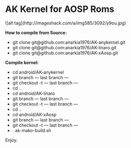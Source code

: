 <h1>AK Kernel for AOSP Roms</h1>
![alt tag](http://imageshack.com/a/img585/3092/y9ou.jpg)
<p><strong>How to compile from Source:</strong></p>
<ul>
<li>git clone git@github.com:anarkia1976/AK-anykernel.git</li>
<li>git clone git@github.com:anarkia1976/AK-linaro.git</li>
<li>git clone git@github.com:anarkia1976/AK-xAosp.git</li>
</ul>
<p><strong>Compile kernel:</strong></p>
<ul>
<li>cd android/AK-anykernel</li>
<li>git branch &mdash; last branch &mdash;</li>
<li>git checkout -t &mdash; last branch &mdash;</li>
<li>cd ..</li>
<li>cd android/AK-linaro</li>
<li>git branch &mdash; last branch &mdash;</li>
<li>git checkout -t &mdash; last branch &mdash;</li>
<li>cd ..</li>
<li>cd android/AK-xAosp</li>
<li>git branch &mdash; last branch &mdash;</li>
<li>git checkout -t &mdash; last branch &mdash;</li>
<li>. ak-mako-build.sh</li>
</ul>
<p>Enjoy.</p>
